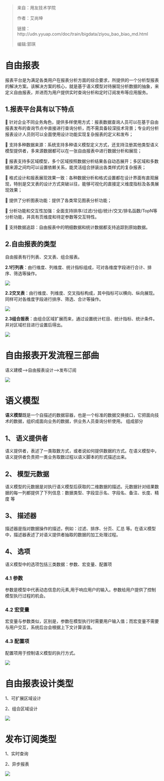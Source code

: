 > 来自：用友技术学院
> 
> 作者：艾尚坤
> 
> 链接：http:\/\/udn.yyuap.com\/doc\/train\/bigdata\/ziyou\_bao\_biao\_md.html
> 
> 编辑:郭琪

# 自由报表

报表平台是为满足各类用户在报表分析方面的综合要求，所提供的一个分析型报表的解决方案。该解决方案的核心，就是基于语义模型对待展现分析数据的抽象，来定义自由报表，并进而为用户提供实时查询分析和定时订阅发布等应用服务。

## 1.报表平台具有以下特点

    针对企业不同业务角色，提供多样使用方式：报表数据查询人员可以在基于自由报表发布的查询节点中直接进行查询分析，而不需具备较深技术背景；专业的分析报表设计人员则可以全面使用设计功能实现复杂报表的定义和发布；

    支持多种数据来源：系统支持多种语义模型定义方式，还支持注册其他类型语义模型提供者，多来源数据都可以在一张自由报表中进行数据分析和展现；

    报表支持多区域模型，多个区域按照数据分析结果各自动态展开；多区域和多数据来源之间均可以设置依赖关系，能灵活组合拼装出各类样式的复杂报表；

    格式设计和报表展现效果一致：各种数据分析和格式设置都在设计界面有直观展现，特别是交叉表的设计方式突破以往，能够可视化的直接定义维度指标及各类展现效果；

    提供了分析图表功能：提供了各类常见图表分析功能；

    分析功能和交互性加强：全面支持排序\/过滤\/分组\/统计\/交叉\/排名函数\/TopN等分析功能，并具有页维度和待定参数等交互特性。

    支持数据追踪：自由报表中的明细数据和统计数据都支持追踪到原始数据。

## 2.自由报表的类型

自由报表有行列表、交叉表、组合报表。

**2.1行列表**：由行维度、列维度、统计指标组成，可对各维度字段进行合计、排序、筛选等操作。

![](QQ图片20161129111415.png)

**2.2交叉表**：由行维度、列维度、交叉指标构成，其中指标可以横向、纵向展现。同样可对各维度字段进行排序、筛选、合计等操作。

![](QQ图片20161129111512.png)

**2.3组合报表**：由组合区域扩展而来，通过设置统计栏目、统计指标、统计条件。并对区域栏目进行设置后得出。

![](QQ图片20161129111554.png)

# 自由报表开发流程三部曲

语义建模——&gt;自由报表设计——&gt;发布订阅

![](QQ图片20161129112818.png)

# 语义模型

**语义模型**既是一个自描述的数据容器，也是一个标准的数据交换接口，它把面向技术的数据，组织成面向业务的数据，供业务人员查询分析使用。
组成部分

## 1、    语义提供者

语义提供者，表述了一类取数方式，或者说如何提供数据的方式。在语义模型中，语义提供者负责把一类业务取数过程以语义脚本的形式描述出来。

## 2、    模型元数据

语义模型的元数据是对执行语义模型后获取的二维数据的描述。元数据针对结果数据的每一列都提供了下列信息：数据类型、字段显示名、字段名、备注、长度、精度 等

## 3、    描述器

描述器是指对数据操作的描述，例如：过滤、排序、分页、汇总 等。在语义模型中，描述器表述了对语义提供者抽取的数据的加工处理过程。

## 4、    选项

语义模型中的选项包括三类数据：参数、宏变量、配置项

### 4.1    参数

参数是模型中代表动态信息的元素,用于响应用户的输入。参数给用户提供了控制模型执行过程的机会。

### 4.2    宏变量

宏变量与参数类似，区别是，参数在模型执行时需要用户输入值；而宏变量不需要与用户交互，系统后台会根据上下文计算该值。

### 4.3    配置项

配置项用于控制语义模型的执行方式。

![](QQ图片20161129140736.png)

# 自由报表设计类型

1、可扩展区域设计

2、组合区域设计

![](QQ图片20161129140912.png)

# 发布订阅类型

1、实时查询

2、异步报表

![](QQ图片20161129141010.png)

